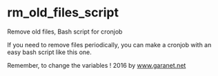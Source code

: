 # rm_old_files_script
Remove old files, Bash script for cronjob

If you need to remove files periodically, you can make a cronjob with an easy bash script like this one.

Remember, to change the variables !
2016 by www.garanet.net
